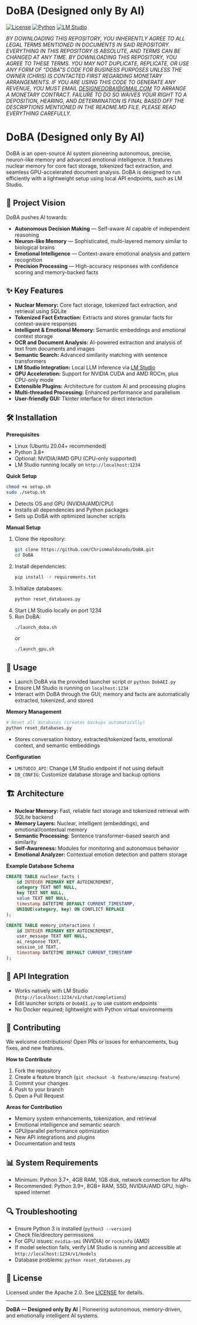 # DoBA (Designed only By AI)

[![License](https://img.shields.io/badge/license-Other-blue.svg)](LICENSE)
[![Python](https://img.shields.io/badge/python-3.7+-blue.svg)](https://python.org)
[![LM Studio](https://img.shields.io/badge/API-LM%20Studio-green.svg)](http://localhost:1234)

*BY DOWNLOADING THIS REPOSITORY, YOU INHERENTLY AGREE TO ALL LEGAL TERMS MENTIONED IN DOCUMENTS IN SAID REPOSITORY. EVERYTHING IN THIS REPOSITORY IS ABSOLUTE, AND TERMS CAN BE CHANGED AT ANY TIME. BY DOWNLOADING THIS REPOSITORY, YOU AGREE TO THESE TERMS. YOU MAY NOT DUPLICATE, REPLICATE, OR USE ANY FORM OF "DOBA"S CODE FOR BUSINESS PURPOSES UNLESS THE OWNER (CHRIS) IS CONTACTED FIRST REGARDING MONETARY ARRANGEMENTS. IF YOU ARE USING THIS CODE TO GENERATE ANY REVENUE, YOU MUST EMAIL DESIGNEDOBAI@GMAIL.COM TO ARRANGE A MONETARY CONTRACT. FAILURE TO DO SO WAIVES YOUR RIGHT TO A DEPOSITION, HEARING, AND DETERMINATION IS FINAL BASED OFF THE DESCRIPTIONS MENTIONED IN THE README.MD FILE. PLEASE READ EVERYTHING CAREFULLY.*

# DoBA (Designed only By AI)

DoBA is an open-source AI system pioneering autonomous, precise, neuron-like memory and advanced emotional intelligence. It features nuclear memory for core fact storage, tokenized fact extraction, and seamless GPU-accelerated document analysis. DoBA is designed to run efficiently with a lightweight setup using local API endpoints, such as LM Studio.

## 🎯 Project Vision

DoBA pushes AI towards:
- **Autonomous Decision Making** — Self-aware AI capable of independent reasoning
- **Neuron-like Memory** — Sophisticated, multi-layered memory similar to biological brains
- **Emotional Intelligence** — Context-aware emotional analysis and pattern recognition
- **Precision Processing** — High-accuracy responses with confidence scoring and memory-backed facts

## ✨ Key Features

- **Nuclear Memory:** Core fact storage, tokenized fact extraction, and retrieval using SQLite
- **Tokenized Fact Extraction:** Extracts and stores granular facts for context-aware responses
- **Intelligent & Emotional Memory:** Semantic embeddings and emotional context storage
- **OCR and Document Analysis:** AI-powered extraction and analysis of text from documents and images
- **Semantic Search:** Advanced similarity matching with sentence transformers
- **LM Studio Integration:** Local LLM inference via [LM Studio](https://lmstudio.ai/)
- **GPU Acceleration:** Support for NVIDIA CUDA and AMD ROCm, plus CPU-only mode
- **Extensible Plugins:** Architecture for custom AI and processing plugins
- **Multi-threaded Processing:** Enhanced performance and parallelism
- **User-friendly GUI:** Tkinter interface for direct interaction

## 🛠 Installation

**Prerequisites**
- Linux (Ubuntu 20.04+ recommended)
- Python 3.8+
- Optional: NVIDIA/AMD GPU (CPU-only supported)
- LM Studio running locally on `http://localhost:1234`

**Quick Setup**
```sh
chmod +x setup.sh
sudo ./setup.sh
```
- Detects OS and GPU (NVIDIA/AMD/CPU)
- Installs all dependencies and Python packages
- Sets up DoBA with optimized launcher scripts

**Manual Setup**
1. Clone the repository:
    ```sh
    git clone https://github.com/Chrismmaldonado/DoBA.git
    cd DoBA
    ```
2. Install dependencies:
    ```sh
    pip install -r requirements.txt
    ```
3. Initialize databases:
    ```sh
    python reset_databases.py
    ```
4. Start LM Studio locally on port 1234
5. Run DoBA:
    ```sh
    ./launch_doba.sh
    ```
    or
    ```sh
    ./launch_gpu.sh
    ```

## 🚀 Usage

- Launch DoBA via the provided launcher script or `python DobAEI.py`
- Ensure LM Studio is running on `localhost:1234`
- Interact with DoBA through the GUI; memory and facts are automatically extracted, tokenized, and stored

**Memory Management**
```python
# Reset all databases (creates backups automatically)
python reset_databases.py
```
- Stores conversation history, extracted/tokenized facts, emotional context, and semantic embeddings

**Configuration**
- `LMSTUDIO_API`: Change LM Studio endpoint if not using default
- `DB_CONFIG`: Customize database storage and backup options

## 🏗 Architecture

- **Nuclear Memory:** Fast, reliable fact storage and tokenized retrieval with SQLite backend
- **Memory Layers:** Nuclear, intelligent (embeddings), and emotional/contextual memory
- **Semantic Processing:** Sentence transformer–based search and similarity
- **Self-Awareness:** Modules for monitoring and autonomous behavior
- **Emotional Analyzer:** Contextual emotion detection and pattern storage

**Example Database Schema**
```sql
CREATE TABLE nuclear_facts (
    id INTEGER PRIMARY KEY AUTOINCREMENT,
    category TEXT NOT NULL,
    key TEXT NOT NULL,
    value TEXT NOT NULL,
    timestamp DATETIME DEFAULT CURRENT_TIMESTAMP,
    UNIQUE(category, key) ON CONFLICT REPLACE
);

CREATE TABLE memory_interactions (
    id INTEGER PRIMARY KEY AUTOINCREMENT,
    user_message TEXT NOT NULL,
    ai_response TEXT,
    session_id TEXT,
    timestamp DATETIME DEFAULT CURRENT_TIMESTAMP
);
```

## 🔧 API Integration

- Works natively with LM Studio (`http://localhost:1234/v1/chat/completions`)
- Edit launcher scripts or `DobAEI.py` to use custom endpoints
- No Docker required; lightweight with Python virtual environments

## 🤝 Contributing

We welcome contributions! Open PRs or issues for enhancements, bug fixes, and new features.

**How to Contribute**
1. Fork the repository
2. Create a feature branch (`git checkout -b feature/amazing-feature`)
3. Commit your changes
4. Push to your branch
5. Open a Pull Request

**Areas for Contribution**
- Memory system enhancements, tokenization, and retrieval
- Emotional intelligence and semantic search
- GPU/parallel performance optimization
- New API integrations and plugins
- Documentation and tests

## 📊 System Requirements

- Minimum: Python 3.7+, 4GB RAM, 1GB disk, network connection for APIs
- Recommended: Python 3.9+, 8GB+ RAM, SSD, NVIDIA/AMD GPU, high-speed internet

## 🔍 Troubleshooting

- Ensure Python 3 is installed (`python3 --version`)
- Check file/directory permissions
- For GPU issues: `nvidia-smi` (NVIDIA) or `rocminfo` (AMD)
- If model selection fails, verify LM Studio is running and accessible at `http://localhost:1234/v1/models`
- Database problems: `python reset_databases.py`

## 📄 License

Licensed under the Apache 2.0. See [LICENSE](LICENSE) for details.

---

**DoBA — Designed only By AI** | Pioneering autonomous, memory-driven, and emotionally intelligent AI systems.
